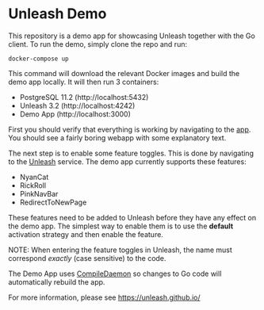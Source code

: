 # Unleash Demo

This repository is a demo app for showcasing Unleash together with the Go
client. To run the demo, simply clone the repo and run:

```shell script
docker-compose up
```

This command will download the relevant Docker images and build the demo app
locally. It will then run 3 containers:

 * PostgreSQL 11.2 (http://localhost:5432)
 * Unleash 3.2 (http://localhost:4242)
 * Demo App (http://localhost:3000)
 
 First you should verify that everything is working by navigating to the
 [app](http://localhost:3000). You should see a fairly boring webapp with
 some explanatory text.
 
 The next step is to enable some feature toggles. This is done by navigating
 to the [Unleash](http://localhost:4242) service. The demo app currently
 supports these features:
 
  * NyanCat
  * RickRoll
  * PinkNavBar
  * RedirectToNewPage
  
These features need to be added to Unleash before they have any effect on the
demo app. The simplest way to enable them is to use the **default** activation
strategy and then enable the feature.

NOTE: When entering the feature toggles in Unleash, the name must correspond
*exactly* (case sensitive) to the code.

The Demo App uses [CompileDaemon](https://github.com/githubnemo/CompileDaemon)
so changes to Go code will automatically rebuild the app.

For more information, please see https://unleash.github.io/  
 
 